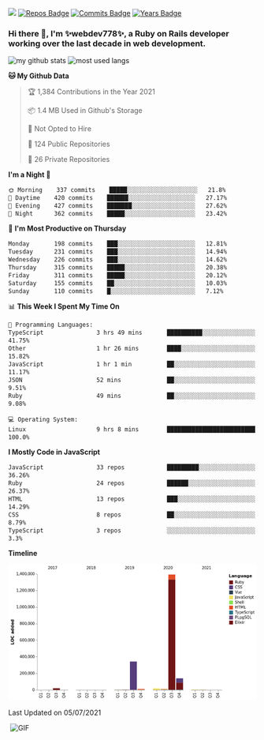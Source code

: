 ![](https://visitor-badge.glitch.me/badge?page_id=webdev778.webdev778)
[![Repos Badge](https://badges.pufler.dev/repos/webdev778)](https://badges.pufler.dev)
[![Commits Badge](https://badges.pufler.dev/commits/monthly/webdev778)](https://badges.pufler.dev)
[![Years Badge](https://badges.pufler.dev/years/webdev778)](https://badges.pufler.dev)
### Hi there 👋, I'm ✨webdev778✨, a Ruby on Rails developer working over the last decade in web development.


![my github stats](https://github-readme-stats.vercel.app/api?username=webdev778&show_icons=true&theme=tokyonight&line_height=27)
![most used langs](https://github-readme-stats.vercel.app/api/top-langs/?username=webdev778&hide=css,html&theme=tokyonight)

<!--START_SECTION:waka-->
**🐱 My Github Data** 

> 🏆 1,384 Contributions in the Year 2021
 > 
> 📦 1.4 MB Used in Github's Storage 
 > 
> 🚫 Not Opted to Hire
 > 
> 📜 124 Public Repositories 
 > 
> 🔑 26 Private Repositories  
 > 
**I'm a Night 🦉** 

```text
🌞 Morning    337 commits    █████░░░░░░░░░░░░░░░░░░░░   21.8% 
🌆 Daytime    420 commits    ██████░░░░░░░░░░░░░░░░░░░   27.17% 
🌃 Evening    427 commits    ███████░░░░░░░░░░░░░░░░░░   27.62% 
🌙 Night      362 commits    █████░░░░░░░░░░░░░░░░░░░░   23.42%

```
📅 **I'm Most Productive on Thursday** 

```text
Monday       198 commits    ███░░░░░░░░░░░░░░░░░░░░░░   12.81% 
Tuesday      231 commits    ███░░░░░░░░░░░░░░░░░░░░░░   14.94% 
Wednesday    226 commits    ███░░░░░░░░░░░░░░░░░░░░░░   14.62% 
Thursday     315 commits    █████░░░░░░░░░░░░░░░░░░░░   20.38% 
Friday       311 commits    █████░░░░░░░░░░░░░░░░░░░░   20.12% 
Saturday     155 commits    ██░░░░░░░░░░░░░░░░░░░░░░░   10.03% 
Sunday       110 commits    █░░░░░░░░░░░░░░░░░░░░░░░░   7.12%

```


📊 **This Week I Spent My Time On** 

```text
💬 Programming Languages: 
TypeScript               3 hrs 49 mins       ██████████░░░░░░░░░░░░░░░   41.75% 
Other                    1 hr 26 mins        ████░░░░░░░░░░░░░░░░░░░░░   15.82% 
JavaScript               1 hr 1 min          ██░░░░░░░░░░░░░░░░░░░░░░░   11.17% 
JSON                     52 mins             ██░░░░░░░░░░░░░░░░░░░░░░░   9.51% 
Ruby                     49 mins             ██░░░░░░░░░░░░░░░░░░░░░░░   9.08%

💻 Operating System: 
Linux                    9 hrs 8 mins        █████████████████████████   100.0%

```

**I Mostly Code in JavaScript** 

```text
JavaScript               33 repos            █████████░░░░░░░░░░░░░░░░   36.26% 
Ruby                     24 repos            ██████░░░░░░░░░░░░░░░░░░░   26.37% 
HTML                     13 repos            ███░░░░░░░░░░░░░░░░░░░░░░   14.29% 
CSS                      8 repos             ██░░░░░░░░░░░░░░░░░░░░░░░   8.79% 
TypeScript               3 repos             ░░░░░░░░░░░░░░░░░░░░░░░░░   3.3%

```


**Timeline**

![Chart not found](https://raw.githubusercontent.com/webdev778/webdev778/master/charts/bar_graph.png) 


 Last Updated on 05/07/2021
<!--END_SECTION:waka-->

<img align="right" alt="GIF" src="https://github.com/webdev778/webdev778/blob/main/code.gif?raw=true" width="500" height="320" />

<!--
**webdev778/webdev778** is a ✨ _special_ ✨ repository because its `README.md` (this file) appears on your GitHub profile.

Here are some ideas to get you started:

- 🔭 I’m currently working on ...
- 🌱 I’m currently learning ...
- 👯 I’m looking to collaborate on ...
- 🤔 I’m looking for help with ...
- 💬 Ask me about ...
- 📫 How to reach me: ...
- 😄 Pronouns: ...
- ⚡ Fun fact: ...
-->
